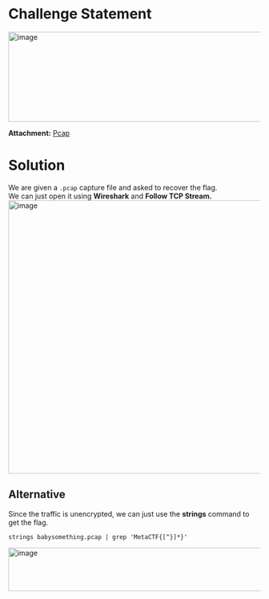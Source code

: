 # Challenge Statement
<img width="1112" height="180" alt="image" src="https://github.com/user-attachments/assets/0ae772c3-2fe8-4ecc-a8ca-39c92eb742ac" />

**Attachment:** [Pcap](https://github.com/harishkannan05/MetaCTF-Writeups/blob/b2af664ac06cd0a0570adf58f7a06c252c1fd9e2/August/Attachments/babysomething.pcap)

# Solution
We are given a `.pcap` capture file and asked to recover the flag.  
We can just open it using **Wireshark** and **Follow TCP Stream.**  
<img width="1273" height="547" alt="image" src="https://github.com/user-attachments/assets/04bd385a-2a9c-4df3-aee1-3c707bf0aba5" />


## Alternative
Since the traffic is unencrypted, we can just use the **strings** command to get the flag.  
```
strings babysomething.pcap | grep 'MetaCTF{[^}]*}'
```  
<img width="1015" height="87" alt="image" src="https://github.com/user-attachments/assets/84040962-9800-45c9-b6c3-2a2227fc8aec" />
